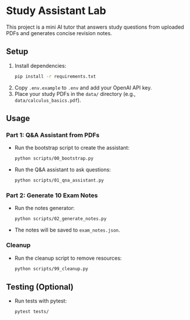 # Study Assistant Lab

This project is a mini AI tutor that answers study questions from uploaded PDFs and generates concise revision notes.

## Setup

1. Install dependencies:
   ```bash
   pip install -r requirements.txt
   ```
2. Copy `.env.example` to `.env` and add your OpenAI API key.
3. Place your study PDFs in the `data/` directory (e.g., `data/calculus_basics.pdf`).

## Usage

### Part 1: Q&A Assistant from PDFs

- Run the bootstrap script to create the assistant:
  ```bash
  python scripts/00_bootstrap.py
  ```
- Run the Q&A assistant to ask questions:
  ```bash
  python scripts/01_qna_assistant.py
  ```

### Part 2: Generate 10 Exam Notes

- Run the notes generator:
  ```bash
  python scripts/02_generate_notes.py
  ```
- The notes will be saved to `exam_notes.json`.

### Cleanup

- Run the cleanup script to remove resources:
  ```bash
  python scripts/99_cleanup.py
  ```

## Testing (Optional)

- Run tests with pytest:
  ```bash
  pytest tests/
  ```
